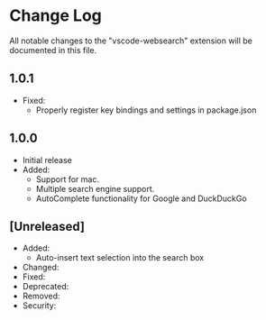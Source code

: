 # Change Log

All notable changes to the "vscode-websearch" extension will be documented in this file.

## 1.0.1

- Fixed:
  - Properly register key bindings and settings in package.json

## 1.0.0

- Initial release
- Added:
  - Support for mac.
  - Multiple search engine support.
  - AutoComplete functionality for Google and DuckDuckGo 

## [Unreleased]

- Added:
  - Auto-insert text selection into the search box
- Changed:
- Fixed:
- Deprecated:
- Removed:
- Security:
